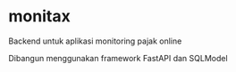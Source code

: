 # monitax
Backend untuk aplikasi monitoring pajak online

Dibangun menggunakan framework FastAPI dan SQLModel
